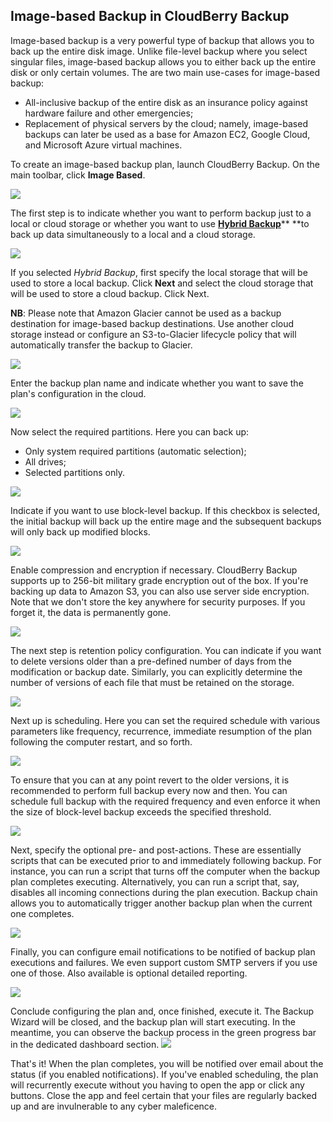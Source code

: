 ## Image-based Backup in CloudBerry Backup

Image-based backup is a very powerful type of backup that allows you to back up the entire disk image. Unlike file-level backup where you select singular files, image-based backup allows you to either back up the entire disk or only certain volumes. The are two main use-cases for image-based backup:

* All-inclusive backup of the entire disk as an insurance policy against hardware failure and other emergencies;
* Replacement of physical servers by the cloud; namely, image-based backups can later be used as a base for Amazon EC2, Google Cloud, and Microsoft Azure virtual machines.

To create an image-based backup plan, launch CloudBerry Backup. On the main toolbar, click **Image Based**.

![](/assets/image1.PNG)

The first step is to indicate whether you want to perform backup just to a local or cloud storage or whether you want to use [**Hybrid Backup**](/overview/data-backup/backup-types/hybrid-backup.md)** **to back up data simultaneously to a local and a cloud storage.

![](/assets/image2.PNG)

If you selected _Hybrid Backup_, first specify the local storage that will be used to store a local backup. Click **Next** and select the cloud storage that will be used to store a cloud backup. Click Next.

**NB**: Please note that Amazon Glacier cannot be used as a backup destination  for image-based backup destinations. Use another cloud storage instead or configure an S3-to-Glacier lifecycle policy that will automatically transfer the backup to Glacier.

![](/assets/image3.PNG)

Enter the backup plan name and indicate whether you want to save the plan's configuration in the cloud.

![](/assets/image4.PNG)

Now select the required partitions. Here you can back up:

* Only system required partitions \(automatic selection\);
* All drives;
* Selected partitions only. 

![](/assets/image5.PNG)

Indicate if you want to use block-level backup. If this checkbox is selected, the initial backup will back up the entire mage and the subsequent backups will only back up modified blocks.

![](/assets/image6.PNG)

Enable compression and encryption if necessary. CloudBerry Backup supports up to 256-bit military grade encryption out of the box. If you're backing up data to Amazon S3, you can also use server side encryption. Note that we don't store the key anywhere for security purposes. If you forget it, the data is permanently gone.

![](/assets/image7.PNG)

The next step is retention policy configuration. You can indicate if you want to delete versions older than a pre-defined number of days from the modification or backup date. Similarly, you can explicitly determine the number of versions of each file that must be retained on the storage.

![](/assets/image8.PNG)

Next up is scheduling. Here you can set the required schedule with various parameters like frequency, recurrence, immediate resumption of the plan following the computer restart, and so forth.

![](/assets/image9.PNG)

To ensure that you can at any point revert to the older versions, it is recommended to perform full backup every now and then. You can schedule full backup with the required frequency and even enforce it when the size of block-level backup exceeds the specified threshold.

![](/assets/image10.PNG)

Next, specify the optional pre- and post-actions. These are essentially scripts that can be executed prior to and immediately following backup. For instance, you can run a script that turns off the computer when the backup plan completes executing. Alternatively, you can run a script that, say, disables all incoming connections during the plan execution. Backup chain allows you to automatically trigger another backup plan when the current one completes.

![](/assets/image11.PNG)

Finally, you can configure email notifications to be notified of backup plan executions and failures. We even support custom SMTP servers if you use one of those. Also available is optional detailed reporting.

![](/assets/image12.png)

Conclude configuring the plan and, once finished, execute it. The Backup Wizard will be closed, and the backup plan will start executing. In the meantime, you can observe the backup process in the green progress bar in the dedicated dashboard section.    ![](/assets/image13.PNG)

That's it! When the plan completes, you will be notified over email about the status \(if you enabled notifications\). If you've enabled scheduling, the plan will recurrently execute without you having to open the app or click any buttons. Close the app and feel certain that your files are regularly backed up and are invulnerable to any cyber maleficence.

